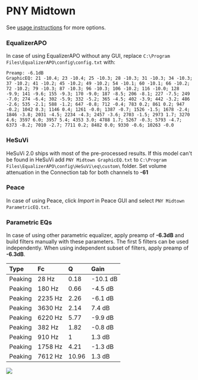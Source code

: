 # PNY Midtown
See [usage instructions](https://github.com/jaakkopasanen/AutoEq#usage) for more options.

### EqualizerAPO
In case of using EqualizerAPO without any GUI, replace `C:\Program Files\EqualizerAPO\config\config.txt`
with:
```
Preamp: -6.1dB
GraphicEQ: 21 -10.4; 23 -10.4; 25 -10.3; 28 -10.3; 31 -10.3; 34 -10.3; 37 -10.2; 41 -10.2; 45 -10.2; 49 -10.2; 54 -10.1; 60 -10.1; 66 -10.2; 72 -10.2; 79 -10.3; 87 -10.3; 96 -10.3; 106 -10.2; 116 -10.0; 128 -9.9; 141 -9.6; 155 -9.3; 170 -9.0; 187 -8.5; 206 -8.1; 227 -7.5; 249 -7.0; 274 -6.4; 302 -5.9; 332 -5.2; 365 -4.5; 402 -3.9; 442 -3.2; 486 -2.6; 535 -2.1; 588 -1.2; 647 -0.8; 712 -0.4; 783 0.2; 861 0.2; 947 -0.2; 1042 0.3; 1146 0.4; 1261 -0.0; 1387 -0.7; 1526 -1.5; 1678 -2.4; 1846 -3.8; 2031 -4.5; 2234 -4.3; 2457 -3.6; 2703 -1.5; 2973 1.7; 3270 4.6; 3597 6.0; 3957 5.4; 4353 3.0; 4788 1.7; 5267 -0.3; 5793 -4.7; 6373 -8.2; 7010 -2.7; 7711 0.2; 8482 0.0; 9330 -0.6; 10263 -0.0
```

### HeSuVi
HeSuVi 2.0 ships with most of the pre-processed results. If this model can't be found in HeSuVi add
`PNY Midtown GraphicEQ.txt` to `C:\Program Files\EqualizerAPO\config\HeSuVi\eq\custom\` folder.
Set volume attenuation in the Connection tab for both channels to **-61**

### Peace
In case of using Peace, click *Import* in Peace GUI and select `PNY Midtown ParametricEQ.txt`.

### Parametric EQs
In case of using other parametric equalizer, apply preamp of **-6.3dB** and build filters manually
with these parameters. The first 5 filters can be used independently.
When using independent subset of filters, apply preamp of **-6.3dB**.

| Type    | Fc      |     Q | Gain     |
|:--------|:--------|:------|:---------|
| Peaking | 28 Hz   |  0.18 | -10.1 dB |
| Peaking | 180 Hz  |  0.66 | -4.5 dB  |
| Peaking | 2235 Hz |  2.26 | -6.1 dB  |
| Peaking | 3630 Hz |  2.14 | 7.4 dB   |
| Peaking | 6220 Hz |  5.77 | -9.9 dB  |
| Peaking | 382 Hz  |  1.82 | -0.8 dB  |
| Peaking | 910 Hz  |  1    | 1.3 dB   |
| Peaking | 1758 Hz |  4.21 | -1.3 dB  |
| Peaking | 7612 Hz | 10.96 | 1.3 dB   |

![](https://raw.githubusercontent.com/jaakkopasanen/AutoEq/master/results/innerfidelity/sbaf-serious/PNY%20Midtown/PNY%20Midtown.png)